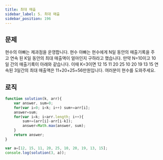 ```yaml
---
title: 최대 매출
sidebar_label: 5. 최대 매출
sidebar_position: 196
---
```


## 문제 
현수의 아빠는 제과점을 운영합니다. 현수 아빠는 현수에게 N일 동안의 매출기록을 주고 연속 된 K일 동안의 최대 매출액이 얼마인지 구하라고 했습니다.
만약 N=10이고 10일 간의 매출기록이 아래와 같습니다. 이때 K=3이면
12 15 11 20 25 10 20 19 13 15
연속된 3일간의 최대 매출액은 11+20+25=56만원입니다. 여러분이 현수를 도와주세요.


## 로직

```js
function solution(k, arr){
    var answer, sum=0;
    for(var i=0; i<k; i++) sum+=arr[i];
    answer=sum;
    for(var i=k; i<arr.length; i++){
        sum+=(arr[i]-arr[i-k]);
        answer=Math.max(answer, sum);
    }                    
    return answer;
}

var a=[12, 15, 11, 20, 25, 10, 20, 19, 13, 15];
console.log(solution(3, a));
```




